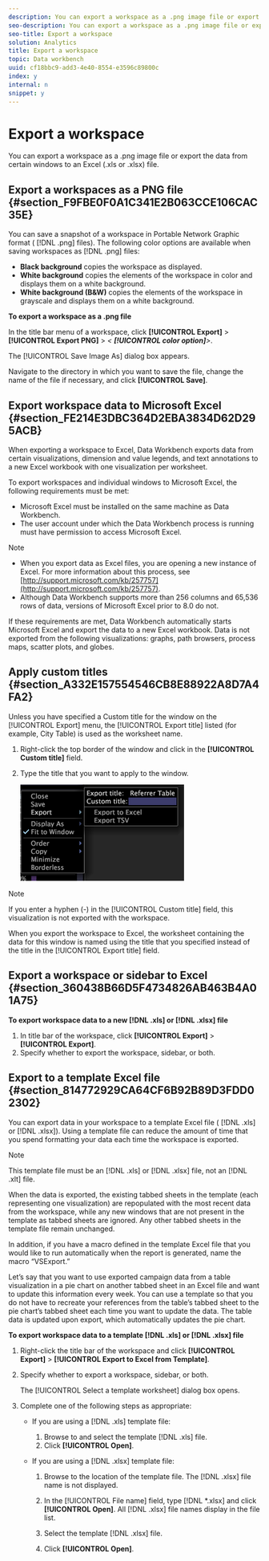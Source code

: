 ```yaml
---
description: You can export a workspace as a .png image file or export the data from certain windows to an Excel (.xls or .xlsx) file.
seo-description: You can export a workspace as a .png image file or export the data from certain windows to an Excel (.xls or .xlsx) file.
seo-title: Export a workspace
solution: Analytics
title: Export a workspace
topic: Data workbench
uuid: cf18bbc9-add3-4e40-8554-e3596c89800c
index: y
internal: n
snippet: y
---
```


# Export a workspace

You can export a workspace as a .png image file or export the data from certain windows to an Excel (.xls or .xlsx) file.

## Export a workspaces as a PNG file {#section_F9FBE0F0A1C341E2B063CCE106CAC35E}

You can save a snapshot of a workspace in Portable Network Graphic format ( [!DNL .png] files). The following color options are available when saving workspaces as [!DNL .png] files:

* **Black background** copies the workspace as displayed. 
* **White background** copies the elements of the workspace in color and displays them on a white background. 
* **White background (B&W)** copies the elements of the workspace in grayscale and displays them on a white background.

**To export a workspace as a .png file**

In the title bar menu of a workspace, click **[!UICONTROL Export]** > **[!UICONTROL Export PNG]** > *< **[!UICONTROL color option]**>*.

The [!UICONTROL Save Image As] dialog box appears.

Navigate to the directory in which you want to save the file, change the name of the file if necessary, and click **[!UICONTROL Save]**.

## Export workspace data to Microsoft Excel {#section_FE214E3DBC364D2EBA3834D62D295ACB}

When exporting a workspace to Excel, Data Workbench exports data from certain visualizations, dimension and value legends, and text annotations to a new Excel workbook with one visualization per worksheet.

To export workspaces and individual windows to Microsoft Excel, the following requirements must be met:

* Microsoft Excel must be installed on the same machine as Data Workbench. 
* The user account under which the Data Workbench process is running must have permission to access Microsoft Excel.

>[!NOTE]
>
>* When you export data as Excel files, you are opening a new instance of Excel. For more information about this process, see [http://support.microsoft.com/kb/257757](http://support.microsoft.com/kb/257757). 
>* Although Data Workbench supports more than 256 columns and 65,536 rows of data, versions of Microsoft Excel prior to 8.0 do not. 
>

If these requirements are met, Data Workbench automatically starts Microsoft Excel and export the data to a new Excel workbook. Data is not exported from the following visualizations: graphs, path browsers, process maps, scatter plots, and globes.

## Apply custom titles {#section_A332E157554546CB8E88922A8D7A4FA2}

Unless you have specified a Custom title for the window on the [!UICONTROL Export] menu, the [!UICONTROL Export title] listed (for example, City Table) is used as the worksheet name.

1. Right-click the top border of the window and click in the **[!UICONTROL Custom title]** field. 
1. Type the title that you want to apply to the window.

   ![](assets/mnu_window_TitleBar_Export.png)

>[!NOTE]
>
>If you enter a hyphen (-) in the [!UICONTROL Custom title] field, this visualization is not exported with the workspace.

When you export the workspace to Excel, the worksheet containing the data for this window is named using the title that you specified instead of the title in the [!UICONTROL Export title] field.

## Export a workspace or sidebar to Excel {#section_360438B66D5F4734826AB463B4A01A75}

**To export workspace data to a new [!DNL .xls] or [!DNL .xlsx] file**

1. In title bar of the workspace, click **[!UICONTROL Export]** > **[!UICONTROL Export]**. 
1. Specify whether to export the workspace, sidebar, or both.

## Export to a template Excel file {#section_814772929CA64CF6B92B89D3FDD02302}

You can export data in your workspace to a template Excel file ( [!DNL .xls] or [!DNL .xlsx]). Using a template file can reduce the amount of time that you spend formatting your data each time the workspace is exported.

>[!NOTE]
>
>This template file must be an [!DNL .xls] or [!DNL .xlsx] file, not an [!DNL .xlt] file.

When the data is exported, the existing tabbed sheets in the template (each representing one visualization) are repopulated with the most recent data from the workspace, while any new windows that are not present in the template as tabbed sheets are ignored. Any other tabbed sheets in the template file remain unchanged.

In addition, if you have a macro defined in the template Excel file that you would like to run automatically when the report is generated, name the macro “VSExport.”

Let’s say that you want to use exported campaign data from a table visualization in a pie chart on another tabbed sheet in an Excel file and want to update this information every week. You can use a template so that you do not have to recreate your references from the table’s tabbed sheet to the pie chart’s tabbed sheet each time you want to update the data. The table data is updated upon export, which automatically updates the pie chart.

**To export workspace data to a template [!DNL .xls] or [!DNL .xlsx] file**

1. Right-click the title bar of the workspace and click **[!UICONTROL Export]** > **[!UICONTROL Export to Excel from Template]**. 
1. Specify whether to export a workspace, sidebar, or both.

   The [!UICONTROL Select a template worksheet] dialog box opens. 

1. Complete one of the following steps as appropriate:

    * If you are using a [!DNL .xls] template file:

        1. Browse to and select the template [!DNL .xls] file. 
        1. Click **[!UICONTROL Open]**.

    * If you are using a [!DNL .xlsx] template file:

        1. Browse to the location of the template file. The [!DNL .xlsx] file name is not displayed. 
        1. In the [!UICONTROL File name] field, type [!DNL *.xlsx] and click **[!UICONTROL Open]**. All [!DNL .xlsx] file names display in the file list. 
        
        1. Select the template [!DNL .xlsx] file. 
        1. Click **[!UICONTROL Open]**.

